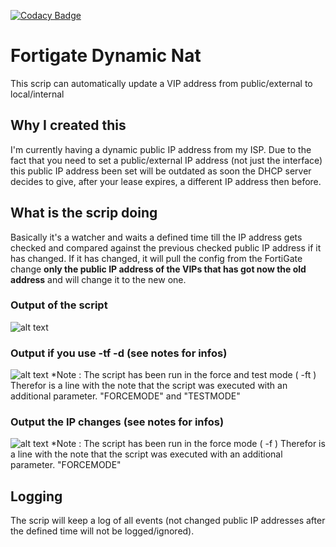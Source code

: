 [![Codacy Badge](https://api.codacy.com/project/badge/Grade/d287c9c868e649e6a753224aeea9c3c1)](https://www.codacy.com/manual/MrMarioMichel/fortigate-dynamic-nat?utm_source=github.com&amp;utm_medium=referral&amp;utm_content=MrMarioMichel/fortigate-dynamic-nat&amp;utm_campaign=Badge_Grade)

# Fortigate Dynamic Nat
This scrip can automatically update a VIP address from public/external to local/internal

## Why I created this
I'm currently having a dynamic public IP address from my ISP. Due to the fact that you need to set a public/external IP address (not just the interface) this public IP address been set will be outdated as soon the DHCP server decides to give, after your lease expires, a different IP address then before.

## What is the scrip doing
Basically it's a watcher and waits a defined time till the IP address gets checked and compared against the previous checked public IP address if it has changed. If it has changed, it will pull the config from the FortiGate change **only the public IP address of the VIPs that has got now the old address** and will change it to the new one.

### Output of the script
![alt text](https://pics.mariomichel.com/lmszkp.png)

### Output if you use -tf -d  (see notes for infos) 
![alt text](https://pics.mariomichel.com/9drukz.png)
*Note : The script has been run in the force and test mode ( -ft ) Therefor is a line with the note that the script was executed with an additional parameter. "FORCEMODE" and "TESTMODE"

### Output the IP changes (see notes for infos) 
![alt text](https://pics.mariomichel.com/vridnd.png)
*Note : The script has been run in the force mode ( -f ) Therefor is a line with the note that the script was executed with an additional parameter. "FORCEMODE"

## Logging
The scrip will keep a log of all events (not changed public IP addresses after the defined time will not be logged/ignored).
